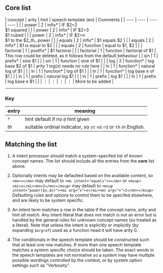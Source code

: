 
## Core list

| concept   | arity | hint      | speech template (en)                 | Comments     |
| ----      | ----  | ----      | ----                                 |              |
| power     | 2     | infix*    | IF $2=2<br> $1 squared               |              |
| power     | 2     | infix*    | IF $2=3<br> $1 cubed                 |              |
| power     | 2     | infix*    | IF $2=_n_<br> $1 to the $2_th_ power |              |
| equals    | 2     | infix*    | $1 equals $2                         |              |
| equals    | 2     | infix*    | $1 is equal to $2                    |              |
| equals    | 2     | function  | equal to $1, $2                      |              |
| factorial | 1     | postfix*  | $1 factoral                          |              |
| factorial | 1     | function  | factorial of $1                      | This row could be deleted, as it follows from the default behaviour |
| sin       | 1     | prefix*   | sine $1                              |              |
| sin       | 1     | function  | sine of $1                           |              |
| log       | 2     | function* | log base $2 of $1                      |  arity 1 log(x)  needs no rule here |
| ln        | 1     | function* | natural log of $1                      |  |
| ln        | 1     | function* | log of $1                      |  |
| ln        | 1     | function* | log base e of $1                      |  |
| ln        | 1     | prefix    | natural log $1                     |  |
| ln        | 1     | prefix    | log $1                     |  |
| ln        | 1     | prefix    | log base e $1                     |  |
| ⋮          | ⋮     | ⋮          | ⋮                                     | More to be added |

-----

### Key

| entry | meaning |
| ---- | ---- |
| `*` | hint default if no `@` hint given |
| _th_  | suitable ordinal indicator, so `st`  `nd` `rd` or `th` in English. |


## Matching the list

1. A intent processor should match a system-specifed list of known concept names.
The list should include all the entries from the **core** list above.

2. Optionally intents may be defaulted based on the available content, so `<mo>=</mo>` may default to
`<mo intent="equals">=</mo>` or `<msup><mi>x</mi><mn>2</mn></msup>` may default to
`<msup intent="power($x,$n)"><mi arg="x">x</mi><mn arg="n">2</mn></msup>`
Defaulting rules and options to control them to be specifed elsewhere, and are likely to be system specific.

3. An intent term matches a row in the table if the concept name,
arity and hint _all_ match.  Any intent literal that does not match is
not an error but is handled by the general rules for unknown concept
names (so treated as a literal). Note that unless the intent is
explicitly or implicitly (by expanding `$argref`) used as a function
head it will have arity 0.

4. The conditionals in the speech template should be constructed such that at least one row matches.
If more than one speech template matches a system specific choice should be taken.
The exact words in the speech templates are not normative so a system may have multiple possible wordings
controlled by the context, or by system option settings such as "Verbosity".
